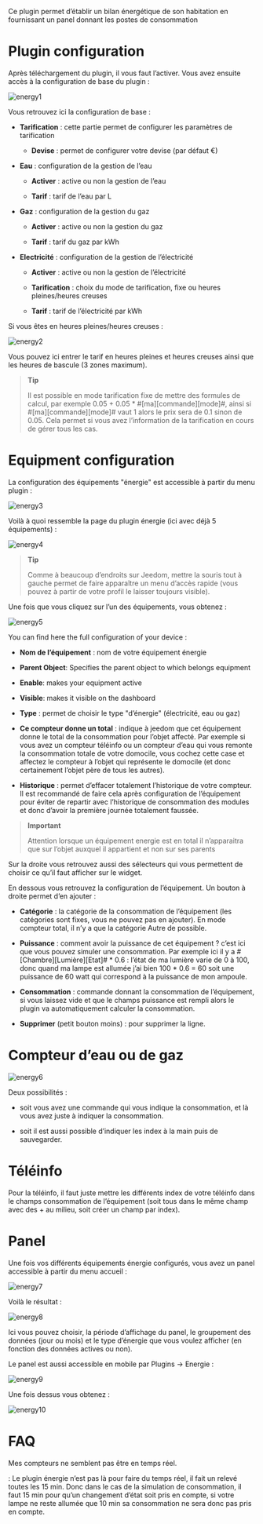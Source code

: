 Ce plugin permet d’établir un bilan énergétique de son habitation en
fournissant un panel donnant les postes de consommation

Plugin configuration
=======================

Après téléchargement du plugin, il vous faut l’activer. Vous avez
ensuite accès à la configuration de base du plugin :

![energy1](./images/energy1.PNG)

Vous retrouvez ici la configuration de base :

-   **Tarification** : cette partie permet de configurer les paramètres
    de tarification

    -   **Devise** : permet de configurer votre devise (par défaut €)

-   **Eau** : configuration de la gestion de l’eau

    -   **Activer** : active ou non la gestion de l’eau

    -   **Tarif** : tarif de l’eau par L

-   **Gaz** : configuration de la gestion du gaz

    -   **Activer** : active ou non la gestion du gaz

    -   **Tarif** : tarif du gaz par kWh

-   **Electricité** : configuration de la gestion de l’électricité

    -   **Activer** : active ou non la gestion de l’électricité

    -   **Tarification** : choix du mode de tarification, fixe ou heures
        pleines/heures creuses

    -   **Tarif** : tarif de l’électricité par kWh

Si vous êtes en heures pleines/heures creuses :

![energy2](./images/energy2.PNG)

Vous pouvez ici entrer le tarif en heures pleines et heures creuses
ainsi que les heures de bascule (3 zones maximum).

> **Tip**
>
> Il est possible en mode tarification fixe de mettre des formules de
> calcul, par exemple 0.05 + 0.05 \* \#\[ma\]\[commande\]\[mode\]\#,
> ainsi si \#\[ma\]\[commande\]\[mode\]\# vaut 1 alors le prix sera de
> 0.1 sinon de 0.05. Cela permet si vous avez l’information de la
> tarification en cours de gérer tous les cas.

Equipment configuration
=============================

La configuration des équipements "énergie" est accessible à partir du
menu plugin :

![energy3](./images/energy3.PNG)

Voilà à quoi ressemble la page du plugin énergie (ici avec déjà 5
équipements) :

![energy4](./images/energy4.PNG)

> **Tip**
>
> Comme à beaucoup d’endroits sur Jeedom, mettre la souris tout à gauche
> permet de faire apparaître un menu d’accès rapide (vous pouvez à
> partir de votre profil le laisser toujours visible).

Une fois que vous cliquez sur l’un des équipements, vous obtenez :

![energy5](./images/energy5.PNG)

You can find here the full configuration of your device :

-   **Nom de l’équipement** : nom de votre équipement énergie

-   **Parent Object**: Specifies the parent object to which belongs
    equipment

-   **Enable**: makes your equipment active

-   **Visible**: makes it visible on the dashboard

-   **Type** : permet de choisir le type "d’énergie" (électricité, eau
    ou gaz)

-   **Ce compteur donne un total** : indique à jeedom que cet équipement
    donne le total de la consommation pour l’objet affecté. Par exemple
    si vous avez un compteur téléinfo ou un compteur d’eau qui vous
    remonte la consommation totale de votre domocile, vous cochez cette
    case et affectez le compteur à l’objet qui représente le domocile
    (et donc certainement l’objet père de tous les autres).

-   **Historique** : permet d’effacer totalement l’historique de
    votre compteur. Il est recommandé de faire cela après configuration
    de l’équipement pour éviter de repartir avec l’historique de
    consommation des modules et donc d’avoir la première journée
    totalement faussée.

> **Important**
>
> Attention lorsque un équipement energie est en total il n’apparaitra
> que sur l’objet auxquel il appartient et non sur ses parents

Sur la droite vous retrouvez aussi des sélecteurs qui vous permettent de
choisir ce qu’il faut afficher sur le widget.

En dessous vous retrouvez la configuration de l’équipement. Un bouton à
droite permet d’en ajouter :

-   **Catégorie** : la catégorie de la consommation de l’équipement (les
    catégories sont fixes, vous ne pouvez pas en ajouter). En mode
    compteur total, il n’y a que la catégorie Autre de possible.

-   **Puissance** : comment avoir la puissance de cet équipement ? c’est
    ici que vous pouvez simuler une consommation. Par exemple ici il y a
    \#\[Chambre\]\[Lumière\]\[Etat\]\# \* 0.6 : l’état de ma lumière
    varie de 0 à 100, donc quand ma lampe est allumée j’ai bien 100 \*
    0.6 = 60 soit une puissance de 60 watt qui correspond à la puissance
    de mon ampoule.

-   **Consommation** : commande donnant la consommation de l’équipement,
    si vous laissez vide et que le champs puissance est rempli alors le
    plugin va automatiquement calculer la consommation.

-   **Supprimer** (petit bouton moins) : pour supprimer la ligne.

Compteur d’eau ou de gaz 
========================

![energy6](./images/energy6.PNG)

Deux possibilités :

-   soit vous avez une commande qui vous indique la consommation, et là
    vous avez juste à indiquer la consommation.

-   soit il est aussi possible d’indiquer les index à la main puis
    de sauvegarder.

Téléinfo 
========

Pour la téléinfo, il faut juste mettre les différents index de votre
téléinfo dans le champs consommation de l’équipement (soit tous dans le
même champ avec des + au milieu, soit créer un champ par index).

Panel 
=====

Une fois vos différents équipements énergie configurés, vous avez un
panel accessible à partir du menu accueil :

![energy7](./images/energy7.PNG)

Voilà le résultat :

![energy8](./images/energy8.PNG)

Ici vous pouvez choisir, la période d’affichage du panel, le groupement
des données (jour ou mois) et le type d’énergie que vous voulez afficher
(en fonction des données actives ou non).

Le panel est aussi accessible en mobile par Plugins → Energie :

![energy9](./images/energy9.PNG)

Une fois dessus vous obtenez :

![energy10](./images/energy10.PNG)

FAQ
===

Mes compteurs ne semblent pas être en temps réel.

:   Le plugin énergie n’est pas là pour faire du temps réel, il fait un
    relevé toutes les 15 min. Donc dans le cas de la simulation de
    consommation, il faut 15 min pour qu’un changement d’état soit pris
    en compte, si votre lampe ne reste allumée que 10 min sa
    consommation ne sera donc pas pris en compte.


